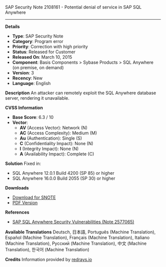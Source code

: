 SAP Security Note 2108161 - Potential denial of service in SAP SQL Anywhere

---

**Details**
- **Type**: SAP Security Note
- **Category**: Program error
- **Priority**: Correction with high priority
- **Status**: Released for Customer
- **Released On**: March 10, 2015
- **Component**: Basis Components > Sybase Products > SQL Anywhere (on premise, on demand)
- **Version**: 3
- **Recency**: New
- **Language**: English

**Description**
An attacker can remotely exploit the SQL Anywhere database server, rendering it unavailable.

**CVSS Information**
- **Base Score**: 6.3 / 10
- **Vector**:
  - **AV** (Access Vector): Network (N)
  - **AC** (Access Complexity): Medium (M)
  - **Au** (Authentication): Single (S)
  - **C** (Confidentiality Impact): None (N)
  - **I** (Integrity Impact): None (N)
  - **A** (Availability Impact): Complete (C)

**Solution**
Fixed in:
- SQL Anywhere 12.0.1 Build 4200 (SP 85) or higher
- SQL Anywhere 16.0.0 Build 2055 (SP 30) or higher

**Downloads**
- [Download for SNOTE](https://notesdownloads.sap.com/note/0040000018105262017)
- [PDF Version](https://userapps.support.sap.com/sap/support/sfm/notes/print/0002108161?language=en-US&token=94F01ACEC9B52B818D3493555B563E73)

**References**
- [SAP SQL Anywhere Security Vulnerabilities (Note 2577065)](https://me.sap.com/notes/2577065)

**Available Translations**
Deutsch, 日本語, Português (Machine Translation), Español (Machine Translation), Français (Machine Translation), Italiano (Machine Translation), Русский (Machine Translation), 中文 (Machine Translation), 한국어 (Machine Translation)

**Credits**
Information provided by [redrays.io](https://redrays.io)